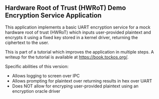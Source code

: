 Hardware Root of Trust (HWRoT) Demo Encryption Service Application
------------------------------------------------------------------

This application implements a basic UART encryption service for a mock hardware
root of trust (HWRoT) which inputs user-provided plaintext and encrypts it using
a fixed key stored in a kernel driver, returning the ciphertext to the user. 

This is part of a tutorial which improves the application in multiple steps. A
writeup for the tutorial is available at https://book.tockos.org/.

Specific abilities of this version:

* Allows logging to screen over IPC
* Allows prompting for plaintext over returning results in hex over UART
* Does NOT allow for encryping user-provided plaintext using an encryption oracle driver
